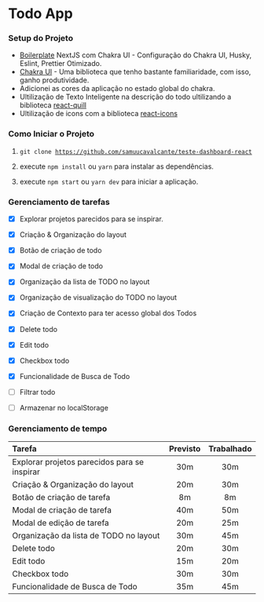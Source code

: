 # Todo App
### Setup do Projeto
- [Boilerplate](https://github.com/Lukazovic/nextjs-with-chakra-ui-boilerplate) NextJS com Chakra UI - Configuração do Chakra UI, Husky, Eslint, Prettier Otimizado.
- [Chakra UI](https://github.com/chakra-ui/chakra-ui) - Uma biblioteca que tenho bastante familiaridade, com isso, ganho produtividade.
- Adicionei as cores da aplicação no estado global do chakra.
- Ultilização de Texto Inteligente na descrição do todo ultilizando a biblioteca [react-quill](https://github.com/zenoamaro/react-quill)
- Ultilização de icons com a biblioteca [react-icons](https://react-icons.github.io/react-icons)
### Como Iniciar o Projeto
1. <code>git clone https://github.com/samuucavalcante/teste-dashboard-react </code>

2. execute <code>npm install</code> ou <code>yarn</code> para instalar as dependências.
3. execute <code>npm start</code> ou <code>yarn dev</code> para iniciar a aplicação.
### Gerenciamento de tarefas
- [x] Explorar projetos parecidos para se inspirar.
- [x] Criação & Organização do layout
- [x] Botão de criação de todo
- [x] Modal de criação de todo
- [x] Organização da lista de TODO no layout
- [x] Organização de visualização do TODO no layout
- [x] Criação de Contexto para ter acesso global dos Todos
- [x] Delete todo
- [x] Edit todo
- [x] Checkbox todo
- [x] Funcionalidade de Busca de Todo
- [ ] Filtrar todo
- [ ] Armazenar no localStorage



### Gerenciamento de tempo
|Tarefa|Previsto|Trabalhado|
|:--|:--:|:--:|
|Explorar projetos parecidos para se inspirar|30m|30m|
|Criação & Organização do layout | 20m | 30m |
|Botão de criação de tarefa| 8m | 8m |
|Modal de criação de tarefa| 40m | 50m |
|Modal de edição de tarefa| 20m | 25m |
|Organização da lista de TODO no layout| 30m | 45m |
|Delete todo| 20m | 30m |
|Edit todo| 15m | 20m |
|Checkbox todo| 30m | 30m |
|Funcionalidade de Busca de Todo| 35m | 45m |



